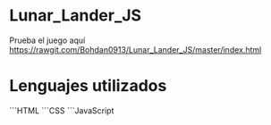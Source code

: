 # Lunar_Lander_JS
Prueba el juego aquí https://rawgit.com/Bohdan0913/Lunar_Lander_JS/master/index.html
<h1>Lenguajes utilizados</h1>
```HTML
```CSS
```JavaScript
